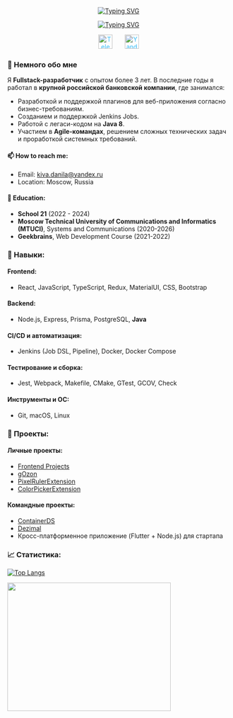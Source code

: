 <p align="center">
<a href="https://github.com/noshackleshot"><img src="https://readme-typing-svg.demolab.com?font=roboto&weight=700&duration=0.1&pause=2000&center=true&vCenter=true&repeat=false&width=435&lines=%D0%9F%D1%80%D0%B8%D0%B2%D0%B5%D1%82!+%D0%9C%D0%B5%D0%BD%D1%8F+%D0%B7%D0%BE%D0%B2%D1%83%D1%82+%D0%9A%D0%B8%D0%B2%D0%B0+%D0%94%D0%B0%D0%BD%D0%B8%D0%BB%D0%B0." alt="Typing SVG" /></a>
</p>

<p align="center">
     <a href="https://github.com/noshackleshot"><img src="https://readme-typing-svg.demolab.com?font=roboto&weight=700&duration=3000&pause=2000&center=true&vCenter=true&width=435&lines=%D0%92%D1%81%D0%B5%D0%B3%D0%B4%D0%B0+%D1%81%D1%82%D1%80%D0%B5%D0%BC%D0%BB%D1%8E%D1%81%D1%8C+%D0%BA+%D1%81%D0%BE%D0%B2%D0%B5%D1%80%D1%88%D0%B5%D0%BD%D1%81%D1%82%D0%B2%D1%83.;%D0%A4%D1%83%D0%BB%D0%BB%D1%81%D1%82%D0%B5%D0%BA+%D1%80%D0%B0%D0%B7%D1%80%D0%B0%D0%B1%D0%BE%D1%82%D1%87%D0%B8%D0%BA.;%D0%A0%D0%B0%D0%B7%D1%80%D0%B0%D0%B1%D0%B0%D1%82%D1%8B%D0%B2%D0%B0%D1%8E+%D0%BF%D1%80%D0%B8%D0%BB%D0%BE%D0%B6%D0%B5%D0%BD%D0%B8%D1%8F+%D0%B1%D0%BE%D0%BB%D0%B5%D0%B5+3%D1%85+%D0%BB%D0%B5%D1%82.;React%2C+Node.js%2C+Typescript+-+one+love.;%D0%9E%D0%BF%D1%8B%D1%82+%D1%80%D0%B0%D0%B1%D0%BE%D1%82%D1%8B+%D0%B2+Agile-%D0%BA%D0%BE%D0%BC%D0%B0%D0%BD%D0%B4%D0%B0%D1%85." alt="Typing SVG" /></a>
</p>

<p align="center">
  <a href="https://t.me/no_shackleshot" style="color: #36BCF7FF;"><img width="32px" alt="Telegram" title="Telegram" src="https://cdn-icons-png.flaticon.com/512/2111/2111646.png"/></a>
  &#8287;&#8287;&#8287;&#8287;&#8287;
  <a href="mailto:kiva.danila@yandex.ru" style="color: #36BCF7FF;"><img width="32px" alt="Yandex Mail" title="Yandex Mail" src="https://cdn-icons-png.flaticon.com/512/14026/14026792.png"/></a>
</p>

### 👋 Немного обо мне
Я **Fullstack-разработчик** с опытом более 3 лет. В последние годы я работал в **крупной российской банковской компании**, где занимался:
- Разработкой и поддержкой плагинов для веб-приложения согласно бизнес-требованиям.
- Созданием и поддержкой Jenkins Jobs.
- Работой с легаси-кодом на **Java 8**.
- Участием в **Agile-командах**, решением сложных технических задач и проработкой системных требований.

#### 📫 How to reach me:
- Email: [kiva.danila@yandex.ru](mailto:kiva.danila@yandex.ru)
- Location: Moscow, Russia

#### 🌱 Education:
- **School 21** (2022 - 2024)
- **Moscow Technical University of Communications and Informatics (MTUCI)**, Systems and Communications (2020-2026)
- **Geekbrains**, Web Development Course (2021-2022)

### 💼 Навыки:
#### **Frontend:**
- React, JavaScript, TypeScript, Redux, MaterialUI, CSS, Bootstrap

#### **Backend:**
- Node.js, Express, Prisma, PostgreSQL, **Java**

#### **CI/CD и автоматизация:**
- Jenkins (Job DSL, Pipeline), Docker, Docker Compose

#### **Тестирование и сборка:**
- Jest, Webpack, Makefile, CMake, GTest, GCOV, Check

#### **Инструменты и ОС:**
- Git, macOS, Linux

### 🔭 Проекты:
#### **Личные проекты:**
- [Frontend Projects](https://github.com/dan8782/FrontendProjects)
- [gOzon](https://github.com/dan8782/gOzon)
- [PixelRulerExtension](https://github.com/dan8782/PixelRulerExtension)
- [ColorPickerExtension](https://github.com/dan8782/ColorPickerExtension)

#### **Командные проекты:**
- [ContainerDS](https://github.com/dan8782/containerds)
- [Dezimal](https://github.com/dan8782/dezimal)
- Кросс-платформенное приложение (Flutter + Node.js) для стартапа

### 📈 Статистика:
[![Top Langs](https://github-readme-stats.vercel.app/api/top-langs/?username=dan8782)](https://github.com/dan8782/github-readme-stats)

<img
  src="https://github.com/dan8782/dan8782/assets/76818976/bc1596d6-4c0a-4b7f-80b6-2cbf42bbb80c"
  width="370"
  height="290"
/>

